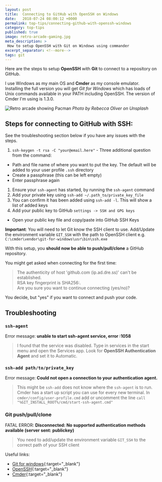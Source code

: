```yaml
---
layout: post
title:  Connecting to GitHub with OpenSSH on Windows
date:   2018-07-24 08:00:12 +0000
permalink: top-tips/connecting-github-with-openssh-windows
category: top-tips
published: true
image: retro-arcade-gaming.jpg
meta_description: >
 How to setup OpenSSH with Git on Windows using commander
excerpt_separator: <!--more-->
tags: git
---
```


Here are the steps to setup **OpenSSH** with **Git** to connect to a repository on GitHub.

I use Windows as my main OS and **Cmder** as my console emulator. Installing the full version you will get _Git for Windows_ which has loads of Unix commands available in your PATH including OpenSSH. The version of Cmder I'm using is 1.3.0.

<!--more-->

![Retro arcade showing Pacman](/images/retro-arcade-gaming.jpg)
_Photo by Rebecca Oliver on Unsplash_

## Steps for connecting to GitHub with SSH:

See the troubleshooting section below if you have any issues with the steps.

1. `ssh-keygen -t rsa -C "your@email.here"` - Three additional question from the command:
  - Path and file name of where you want to put the key. The default will be added to your user profile `.ssh` directory
  - Create a passphrase (this can be left empty)
  - Enter passphrase again
1. Ensure your `ssh-agent` has started, by running the `ssh-agent` command
1. Add your private key using `ssh-add ~/.path_to/private_key_file`
1. You can confirm it has been added using `ssh-add -l`. This will show a list of added keys
1. Add your public key to GitHub `settings -> SSH and GPG keys`
  - Open your public key file and copy/paste into GitHub SSH Keys

**Important**: You will need to let Git know the SSH client to use. Add/Update the environment variable `GIT_SSH` with the path to OpenSSH client e.g. `C:\cmder\vendor\git-for-windows\usr\bin\ssh.exe`

With this setup, you **should now be able to push/pull/clone** a GitHub repository.

You might get asked when connecting for the first time:

> The authenticity of host 'github.com (ip.ad.dre.ss)' can't be established. <br/>
> RSA key fingerprint is SHA256:<rsaFingerPrint>. <br />
> Are you sure you want to continue connecting (yes/no)?

You decide, but "yes" if you want to connect and push your code.

## Troubleshooting

### `ssh-agent`

Error message: **unable to start ssh-agent service, error :1058**

> I found that the service was disabled. Type in services in the start menu and open the Services app. Look for **OpenSSH Authentication Agent** and set it to Automatic.

### `ssh-add path/to/private_key`

Error message: **Could not open a connection to your authentication agent.**

> This might be `ssh-add` does not know where the `ssh-agent` is to run. Cmder has a start up script you can use for every new terminal. In `cmder/config/user-profile.cmd` add or uncomment the line `call "%GIT_INSTALL_ROOT%/cmd/start-ssh-agent.cmd"`

### Git push/pull/clone

FATAL ERROR: **Disconnected: No supported authentication methods available (server sent: publickey)**

> You need to add/update the environment variable `GIT_SSH` to the correct path of your SSH client

<!-- If you want to use [PuTTY with Git](/top-tips/git-on-windows-in-command-line) checkout out my previous post. -->

Useful links:

- [Git for windows](https://gitforwindows.org/){:target="\_blank"}
- [OpenSSH](https://www.openssh.com/){:target="\_blank"}
- [Cmder](http://cmder.net/){:target="\_blank"}
